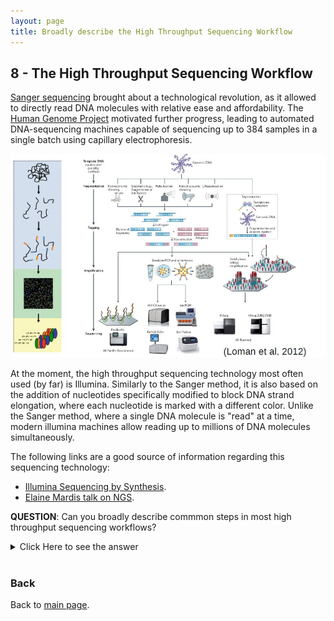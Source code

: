 ```yaml
---
layout: page
title: Broadly describe the High Throughput Sequencing Workflow
---
```


## <a id="L08">8 - The High Throughput Sequencing Workflow</a>

[Sanger sequencing](https://en.wikipedia.org/wiki/Sanger_sequencing) brought about a technological revolution, as it allowed to directly read DNA molecules with relative ease and affordability. The [Human Genome Project](https://en.wikipedia.org/wiki/Human_Genome_Project) motivated further progress, leading to automated DNA-sequencing machines capable of sequencing up to 384 samples in a single batch using capillary electrophoresis.

![NGS Workflow](./Images/L08/NGSworkflow.jpg)

At the moment, the high throughput sequencing technology most often used (by far) is Illumina. Similarly to the Sanger method, it is also based on the addition of nucleotides specifically modified to block DNA strand elongation, where each nucleotide is marked with a different color. Unlike the Sanger method, where a single DNA molecule is "read" at a time, modern illumina machines allow reading up to millions of DNA molecules simultaneously.

The following links are a good source of information regarding this sequencing technology:
* [Illumina Sequencing by Synthesis](https://www.youtube.com/watch?&v=fCd6B5HRaZ8).
* [Elaine Mardis talk on NGS](https://www.youtube.com/watch?v=v1DbcJD4Ry0).


**QUESTION**: Can you broadly describe commmon steps in most high throughput sequencing workflows?
<details><summary>Click Here to see the answer</summary><p>
<ul>
  <li>Extraction and purification of the DNA template (even RNA must usually be converted to cDNA)</li>
  
  <li>Fragmentation of the DNA template (into a size range that can be accommodated by the machine)</li>
  
  <li>Attachment of sequencing tags (to enable reading by the machine)</li>
  
  <li>Amplification of signal (usually trough PCR, often already in the machine)</li>
  
  <li>Reading of signal and conversion into nucleotide bases</li>

</ul></p></details>
<br/>


### Back

Back to [main page](../index.md).
